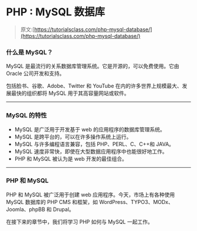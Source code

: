 # PHP : MySQL 数据库

> 原文:[https://tutorialsclass.com/php-mysql-database/](https://tutorialsclass.com/php-mysql-database/)

### 什么是 MySQL？

MySQL 是最流行的关系数据库管理系统。它是开源的，可以免费使用。它由 Oracle 公司开发和支持。

包括脸书、谷歌、Adobe、Twitter 和 YouTube 在内的许多世界上规模最大、发展最快的组织都将 MySQL 用于其高容量网站或软件。

* * *

### MySQL 的特性

*   MySQL 是广泛用于开发基于 web 的应用程序的数据库管理系统。
*   MySQL 是跨平台的，可以在许多操作系统上运行。
*   MySQL 与许多编程语言兼容，包括 PHP、PERL、C、C++和 JAVA。
*   MySQL 速度非常快，即使在大型数据应用程序中也能很好地工作。
*   PHP 和 MySQL 被认为是 web 开发的最佳组合。

* * *

### PHP 和 MySQL

PHP 和 MySQL 被广泛用于创建 web 应用程序。今天，市场上有各种使用 MySQL 数据库的 PHP CMS 和框架，如 WordPress、TYPO3、MODx、Joomla、phpBB 和 Drupal。

在接下来的章节中，我们将学习 PHP 如何与 MySQL 一起工作。